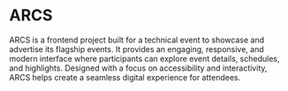 # ARCS

ARCS is a frontend project built for a technical event to showcase and advertise its flagship events. It provides an engaging, responsive, and modern interface where participants can explore event details, schedules, and highlights. Designed with a focus on accessibility and interactivity, ARCS helps create a seamless digital experience for attendees.


